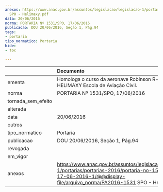 ```yaml
---
anexos: https://www.anac.gov.br/assuntos/legislacao/legislacao-1/portarias/portarias-2016/portaria-no-1531-spo-17-06-2016-1/@@display-file/arquivo_norma/PA2016-1531
  SPO - Helimaxy.pdf
data: 20/06/2016
norma: PORTARIA Nº 1531/SPO, 17/06/2016
publicacao: DOU 20/06/2016, Seção 1, Pág.94
tags:
- portaria
tipo_normatico: Portaria
hide: 
- toc 
 
---
```


|                    | Documento                                                                                                                                                                       |
|:-------------------|:--------------------------------------------------------------------------------------------------------------------------------------------------------------------------------|
| ementa             | Homologa o curso da aeronave Robinson R-22 da HELIMAXY Escola de Aviação Civil.                                                                                                 |
| norma              | PORTARIA Nº 1531/SPO, 17/06/2016                                                                                                                                                |
| tornada_sem_efeito |                                                                                                                                                                                 |
| alterada           |                                                                                                                                                                                 |
| data               | 20/06/2016                                                                                                                                                                      |
| outros             |                                                                                                                                                                                 |
| tipo_normatico     | Portaria                                                                                                                                                                        |
| publicacao         | DOU 20/06/2016, Seção 1, Pág.94                                                                                                                                                 |
| revogada           |                                                                                                                                                                                 |
| em_vigor           |                                                                                                                                                                                 |
| anexos             | https://www.anac.gov.br/assuntos/legislacao/legislacao-1/portarias/portarias-2016/portaria-no-1531-spo-17-06-2016-1/@@display-file/arquivo_norma/PA2016-1531 SPO - Helimaxy.pdf |